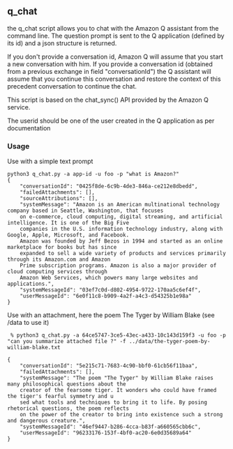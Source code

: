 ## q_chat
the q_chat script allows you to chat with the Amazon Q assistant from the command line.
The question prompt is sent to the Q application (defined by its id) and a json structure is returned.

If you don't provide a conversation id, Amazon Q will assume that you start a new conversation with him.
If you provide a conversation id (obtained from a previous exchange in field "conversationId") the Q assistant will assume that you continue this conversation and restore the context of this precedent conversation to continue the chat.

This script is based on the chat_sync() API provided by the Amazon Q service.

The userid should be one of the user created in the Q application as per documentation

### Usage 
Use with a simple text prompt

```
python3 q_chat.py -a app-id -u foo -p "what is Amazon?"
{
    "conversationId": "0425f8de-6c9b-4de3-846a-ce212e8dbedd",
    "failedAttachments": [],
    "sourceAttributions": [],
    "systemMessage": "Amazon is an American multinational technology company based in Seattle, Washington, that focuses 
    on e-commerce, cloud computing, digital streaming, and artificial intelligence. It is one of the Big Five 
    companies in the U.S. information technology industry, along with Google, Apple, Microsoft, and Facebook. 
    Amazon was founded by Jeff Bezos in 1994 and started as an online marketplace for books but has since 
    expanded to sell a wide variety of products and services primarily through its Amazon.com and Amazon 
    Prime subscription programs. Amazon is also a major provider of cloud computing services through 
    Amazon Web Services, which powers many large websites and applications.",
    "systemMessageId": "03ef7c0d-d802-4954-9722-170aa5c6ef4f",
    "userMessageId": "6e0f11c8-b909-4a2f-a4c3-d54325b1e98a"
}
```

Use with an attachment, here the poem The Tyger by William Blake (see /data to use it)

```
 % python3 q_chat.py -a 64ce5747-3ce5-43ec-a433-10c143d159f3 -u foo -p "can you summarize attached file ?" -f ../data/the-tyger-poem-by-william-blake.txt 

{
    "conversationId": "5e215c71-7683-4c90-bbf0-61cb56f11baa",
    "failedAttachments": [],
    "systemMessage": "The poem "The Tyger" by William Blake raises many philosophical questions about the 
    creator of the fearsome tiger. It wonders who could have framed the tiger's fearful symmetry and u
    sed what tools and techniques to bring it to life. By posing rhetorical questions, the poem reflects 
    on the power of the creator to bring into existence such a strong and dangerous creature.",
    "systemMessageId": "46ef9447-b286-4cca-b83f-a660565cbb6c",
    "userMessageId": "96233176-153f-4bf0-ac20-6e0d35689a64"
}

```